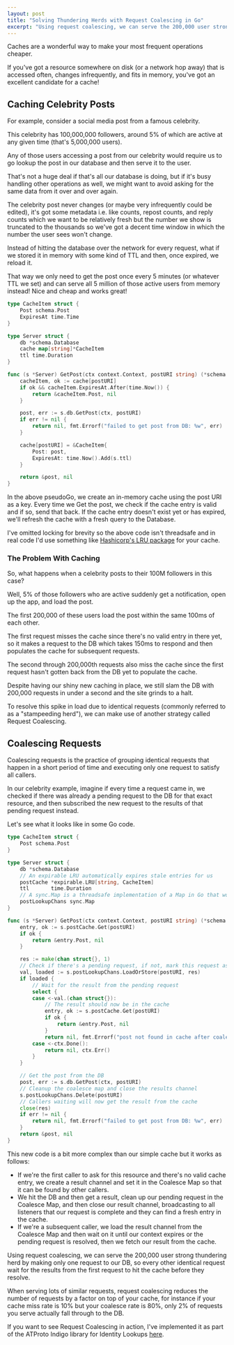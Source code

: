 ```yaml
---
layout: post
title: "Solving Thundering Herds with Request Coalescing in Go"
excerpt: "Using request coalescing, we can serve the 200,000 user strong thundering herd by making only one request to our DB, so every other identical request wait for the results from the first request to hit the cache before they resolve."
---
```


Caches are a wonderful way to make your most frequent operations cheaper.

If you've got a resource somewhere on disk (or a network hop away) that is accessed often, changes infrequently, and fits in memory, you've got an excellent candidate for a cache!

## Caching Celebrity Posts

For example, consider a social media post from a famous celebrity.

This celebrity has 100,000,000 followers, around 5% of which are active at any given time (that's 5,000,000 users).

Any of those users accessing a post from our celebrity would require us to go lookup the post in our database and then serve it to the user.

That's not a huge deal if that's all our database is doing, but if it's busy handling other operations as well, we might want to avoid asking for the same data from it over and over again.

The celebrity post never changes (or maybe very infrequently could be edited), it's got some metadata i.e. like counts, repost counts, and reply counts which we want to be relatively fresh but the number we show is truncated to the thousands so we've got a decent time window in which the number the user sees won't change.

Instead of hitting the database over the network for every request, what if we stored it in memory with some kind of TTL and then, once expired, we reload it.

That way we only need to get the post once every 5 minutes (or whatever TTL we set) and can serve all 5 million of those active users from memory instead! Nice and cheap and works great!

```go
type CacheItem struct {
    Post schema.Post
    ExpiresAt time.Time
}

type Server struct {
    db *schema.Database
    cache map[string]*CacheItem
    ttl time.Duration
}

func (s *Server) GetPost(ctx context.Context, postURI string) (*schema.Post, error) {
    cacheItem, ok := cache[postURI]
    if ok && cacheItem.ExpiresAt.After(time.Now()) {
        return &cacheItem.Post, nil
    }

    post, err := s.db.GetPost(ctx, postURI)
    if err != nil {
        return nil, fmt.Errorf("failed to get post from DB: %w", err)
    }

    cache[postURI] = &CacheItem{
        Post: post,
        ExpiresAt: time.Now().Add(s.ttl)
    }

    return &post, nil
}
```

In the above pseudoGo, we create an in-memory cache using the post URI as a key.
Every time we Get the post, we check if the cache entry is valid and if so, send that back.
If the cache entry doesn't exist yet or has expired, we'll refresh the cache with a fresh query to the Database.

I've omitted locking for brevity so the above code isn't threadsafe and in real code I'd use something like [Hashicorp's LRU package](https://github.com/hashicorp/golang-lru) for your cache.

### The Problem With Caching

So, what happens when a celebrity posts to their 100M followers in this case?

Well, 5% of those followers who are active suddenly get a notification, open up the app, and load the post.

The first 200,000 of these users load the post within the same 100ms of each other.

The first request misses the cache since there's no valid entry in there yet, so it makes a request to the DB which takes 150ms to respond and then populates the cache for subsequent requests.

The second through 200,000th requests also miss the cache since the first request hasn't gotten back from the DB yet to populate the cache.

Despite having our shiny new caching in place, we still slam the DB with 200,000 requests in under a second and the site grinds to a halt.

To resolve this spike in load due to identical requests (commonly referred to as a "stampeeding herd"), we can make use of another strategy called Request Coalescing.

## Coalescing Requests

Coalescing requests is the practice of grouping identical requests that happen in a short period of time and executing only one request to satisfy all callers.

In our celebrity example, imagine if every time a request came in, we checked if there was already a pending request to the DB for that exact resource, and then subscribed the new request to the results of that pending request instead.

Let's see what it looks like in some Go code.

```go
type CacheItem struct {
	Post schema.Post
}

type Server struct {
	db *schema.Database
	// An expirable LRU automatically expires stale entries for us
	postCache *expirable.LRU[string, CacheItem]
	ttl       time.Duration
	// A sync.Map is a threadsafe implementation of a Map in Go that works well in specific use cases
	postLookupChans sync.Map
}

func (s *Server) GetPost(ctx context.Context, postURI string) (*schema.Post, error) {
	entry, ok := s.postCache.Get(postURI)
	if ok {
		return &entry.Post, nil
	}

	res := make(chan struct{}, 1)
	// Check if there's a pending request, if not, mark this request as pending
	val, loaded := s.postLookupChans.LoadOrStore(postURI, res)
	if loaded {
		// Wait for the result from the pending request
		select {
		case <-val.(chan struct{}):
			// The result should now be in the cache
			entry, ok := s.postCache.Get(postURI)
			if ok {
				return &entry.Post, nil
			}
			return nil, fmt.Errorf("post not found in cache after coalesce returned")
		case <-ctx.Done():
			return nil, ctx.Err()
		}
	}

	// Get the post from the DB
	post, err := s.db.GetPost(ctx, postURI)
	// Cleanup the coalesce map and close the results channel
	s.postLookupChans.Delete(postURI)
	// Callers waiting will now get the result from the cache
	close(res)
	if err != nil {
		return nil, fmt.Errorf("failed to get post from DB: %w", err)
	}
	return &post, nil
}
```

This new code is a bit more complex than our simple cache but it works as follows:
- If we're the first caller to ask for this resource and there's no valid cache entry, we create a result channel and set it in the Coalesce Map so that it can be found by other callers.
- We hit the DB and then get a result, clean up our pending request in the Coalesce Map, and then close our result channel, broadcasting to all listeners that our request is complete and they can find a fresh entry in the cache.
- If we're a subsequent caller, we load the result channel from the Coalesce Map and then wait on it until our context expires or the pending request is resolved, then we fetch our result from the cache.

Using request coalescing, we can serve the 200,000 user strong thundering herd by making only one request to our DB, so every other identical request wait for the results from the first request to hit the cache before they resolve.

When serving lots of similar requests, request coalescing reduces the number of requests by a factor on top of your cache, for instance if your cache miss rate is 10% but your coalesce rate is 80%, only 2% of requests you serve actually fall through to the DB.

If you want to see Request Coalescing in action, I've implemented it as part of the ATProto Indigo library for Identity Lookups [here](https://github.com/bluesky-social/indigo/blob/355098bcdd49a7b47b4991bd0d7006a7285a80e1/atproto/identity/cache_directory.go#L190).
